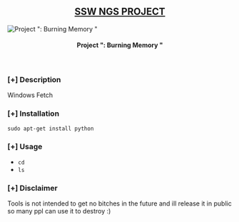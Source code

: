 <h2 align="center"><u>SSW NGS PROJECT</u></h2>

![Project ": Burning Memory "](https://upload.wikimedia.org/wikipedia/commons/thumb/f/f8/Python_logo_and_wordmark.svg/2560px-Python_logo_and_wordmark.svg.png)
<h4 align="center"> Project ": Burning Memory " </h4>

<p align="center">
<br>
</p>

### [+] Description
Windows Fetch
### [+] Installation
`sudo apt-get install python`

### [+] Usage
 - `cd`
 - `ls`
### [+] Disclaimer 
Tools is not intended to get no bitches in the future and ill release it in public so many ppl can use it to destroy :)


